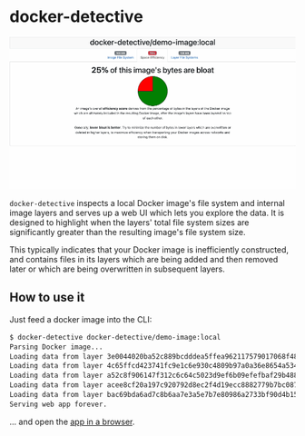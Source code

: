 # docker-detective

![Dig in](media/dig_in.gif)

`docker-detective` inspects a local Docker image's file system and internal image layers and serves up a web UI
which lets you explore the data. It is designed to highlight when the layers' total file system sizes are significantly
greater than the resulting image's file system size.

This typically indicates that your Docker image is inefficiently constructed, and contains files in its layers
which are being added and then removed later or which are being overwritten in subsequent layers. 

## How to use it

Just feed a docker image into the CLI:

```bash
$ docker-detective docker-detective/demo-image:local
Parsing Docker image...
Loading data from layer 3e0044020ba52c889bcdddea5ffea962117579017068f48160fb2451db438d59
Loading data from layer 4c65ffcd423741fc9e1c6e930c4809b97a0a36e8654a5346bcfa04c6785ce363
Loading data from layer a52c8f906147f312c6c64c5023d9ef6b09efefbaf29b4880dfae706a249b3ab7
Loading data from layer acee8cf20a197c920792d8ec2f4d19ecc8882779b7bc087b05cad7f21a55f950
Loading data from layer bac69bda6ad7c8b6aa7e3a5e7b7e80986a2733bf90d4b15bba90bb3c1357c5a5
Serving web app forever.
```

... and open the [app in a browser](http://localhost:1337).
